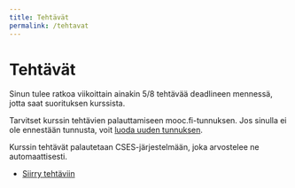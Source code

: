 ```yaml
---
title: Tehtävät
permalink: /tehtavat
---
```

    
# Tehtävät

Sinun tulee ratkoa viikoittain ainakin 5/8 tehtävää deadlineen mennessä, jotta saat suorituksen kurssista.

Tarvitset kurssin tehtävien palauttamiseen mooc.fi-tunnuksen. Jos sinulla ei ole ennestään tunnusta, voit [luoda uuden tunnuksen](https://www.mooc.fi/en/sign-up).

Kurssin tehtävät palautetaan CSES-järjestelmään, joka arvostelee ne automaattisesti.

* [Siirry tehtäviin](https://cses.fi/tira23s/list/)

